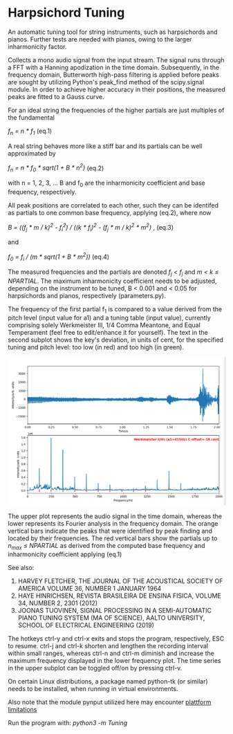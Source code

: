 # Harpsichord Tuning

An automatic tuning tool for string instruments, such as harpsichords and 
pianos. Further tests are needed with pianos, owing to the larger inharmonicity 
factor.

Collects a mono audio signal from the input stream. The signal 
runs through a FFT with a Hanning apodization in the time domain. 
Subsequently, in the frequency domain, Butterworth high-pass filtering 
is applied before peaks are sought by utilizing Python's peak_find method of
the scipy.signal module. In order to achieve higher accuracy in their 
positions, the measured peaks are fitted to a Gauss curve. 

For an ideal string the frequencies of the higher partials are just multiples
of the fundamental

<em>f<sub>n</sub> = n * f<sub>1</sub> </em> (eq.1)

A real string behaves more like a 
stiff bar and its partials can be well approximated by

<em>f<sub>n</sub> = n * f<sub>0</sub> * sqrt(1 + B * n<sup>2</sup>)</em> (eq.2)

with n = 1, 2, 3, ... B and f<sub>0</sub> are the inharmonicity coefficient and 
base frequency, respectively.

All peak positions are correlated to each other, such they 
can be identifed as partials to one common base frequency, 
applying (eq.2), where now

<em>B = ((f<sub>j</sub> * m / k)<sup>2</sup> - f<sub>i</sub><sup>2</sup>) / 
((k * f<sub>i</sub>)<sup>2</sup> -
(f<sub>j</sub> * m / k)<sup>2</sup> * m<sup>2</sup>) </em>, (eq.3)

and

<em>f<sub>0</sub> = f<sub>i</sub> / (m * sqrt(1 + B * m<sup>2</sup>))</em> (eq.4)

The measured frequencies and the
partials are denoted <em>f<sub>j</sub> < f<sub>j</sub></em> and 
<em>m < k &#8804; NPARTIAL</em>. The maximum inharmonicity coefficient 
needs to be adjusted, depending on 
the instrument to be tuned, B < 0.001 and < 0.05 for harpsichords and 
pianos, respectively (parameters.py).
 
The frequency of the first partial f<sub>1</sub> is compared to a value 
derived from the pitch level (input value for a1) and a tuning table 
(input value), currently comprising solely Werkmeister III, 
1/4 Comma Meantone, and Equal Temperament (feel free to edit/enhance it 
for yourself). The text in the second subplot shows the key's deviation,
in units of cent, for the specified tuning and pitch level: too low (in red) 
and too high (in green).

![image info](./pictures/screenshot.png)

The upper plot represents the audio signal in the time domain, whereas the lower
represents its Fourier analysis in the frequency domain. The orange 
vertical bars indicate the peaks that were identified by peak finding 
and located by their frequencies. The red vertical bars show the partials up to 
<em>n<sub>max</sub> &#8804; NPARTIAL</em> as 
derived from the computed base frequency and inharmonicity coefficient applying
(eq.1)

See also:

1) HARVEY FLETCHER, THE JOURNAL OF THE ACOUSTICAL SOCIETY OF AMERICA VOLUME 36,
NUMBER 1 JANUARY 1964
2) HAYE HINRICHSEN, REVISTA BRASILEIRA DE ENSINA FISICA, VOLUME 34, NUMBER 2,
2301 (2012)
3) JOONAS TUOVINEN, SIGNAL PROCESSING IN A SEMI-AUTOMATIC PIANO TUNING SYSTEM
(MA OF SCIENCE), AALTO UNIVERSITY, SCHOOL OF ELECTRICAL ENGINEERING (2019)

The hotkeys ctrl-y and ctrl-x exits and stops the program, respectively, 
ESC to resume. ctrl-j and ctrl-k shorten and lengthen the recording 
interval within small ranges, whereas ctrl-n and ctrl-m diminish and 
increase the maximum frequency displayed in the lower frequency plot. The time
series in the upper subplot can be toggled off/on by pressing ctrl-v.

On certain Linux distributions, a package named python-tk (or similar) needs 
to be installed, when running in virtual environments.

Also note that the module pynput utilized here 
may encounter 
[plattform limitations](https://pynput.readthedocs.io/en/latest/limitations.html#)

Run the program with: <em>python3 -m Tuning</em>